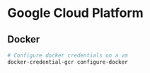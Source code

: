 # Google Cloud Platform

## Docker

````bash
# Configure docker credentials on a vm
docker-credential-gcr configure-docker
````